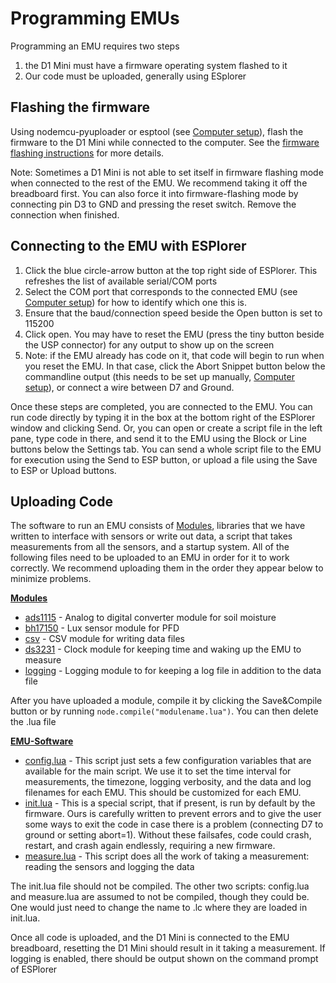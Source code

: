 # Programming EMUs

Programming an EMU requires two steps
1. the D1 Mini must have a firmware operating system flashed to it
2. Our code must be uploaded, generally using ESplorer

## Flashing the firmware

Using nodemcu-pyuploader or esptool (see [Computer setup](Computer%20setup.md)), flash the firmware to the D1 Mini while connected to the computer. See the [firmware flashing instructions](/Firmware/Readme.md) for more details.

Note: Sometimes a D1 Mini is not able to set itself in firmware flashing mode when connected to the rest of the EMU.  We recommend taking it off the breadboard first. You can also force it into firmware-flashing mode by connecting pin D3 to GND and pressing the reset switch. Remove the connection when finished.

## Connecting to the EMU with ESPlorer

1. Click the blue circle-arrow button at the top right side of ESPlorer.  This refreshes the list of available serial/COM ports
2. Select the COM port that corresponds to the connected EMU (see [Computer setup](/Documentation/Computer%20setup.md)) for how to identify which one this is. 
3. Ensure that the baud/connection speed beside the Open button is set to 115200
4. Click open.  You may have to reset the EMU (press the tiny button beside the USP connector) for any output to show up on the screen
5. Note: if the EMU already has code on it, that code will begin to run when you reset the EMU.  In that case, click the Abort Snippet button below the commandline output (this needs to be set up manually, [Computer setup](/Documentation/Computer%20setup.md)), or connect a wire between D7 and Ground.

Once these steps are completed, you are connected to the EMU.  You can run code directly by typing it in the box at the bottom right of the ESPlorer window and clicking Send.  Or, you can open or create a script file in the left pane, type code in there, and send it to the EMU using the Block or Line buttons below the Settings tab.  You can send a whole script file to the EMU for execution using the Send to ESP button, or upload a file using the Save to ESP or Upload buttons.

## Uploading Code

The software to run an EMU consists of [Modules](/Modules/), libraries that we have written to interface with sensors or write out data, a script that takes measurements from all the sensors, and a startup system.  All of the following files need to be uploaded to an EMU in order for it to work correctly.  We recommend uploading them in the order they appear below to minimize problems.

**[Modules](/Modules/)**
* [ads1115](/Modules/ads1115/) - Analog to digital converter module for soil moisture
* [bh17150](/Modules/bh1750/) - Lux sensor module for PFD
* [csv](/Modules/csv/) - CSV module for writing data files
* [ds3231](/Modules/ds3231/) - Clock module for keeping time and waking up the EMU to measure
* [logging](/Modules/logging/) - Logging module to for keeping a log file in addition to the data file

After you have uploaded a module, compile it by clicking the Save&Compile button or by running `node.compile("modulename.lua")`.  You can then delete the .lua file

**[EMU-Software](/EMU-Software/)**
* [config.lua](/EMU-Software/config.lua) - This script just sets a few configuration variables that are available for the main script.  We use it to set the time interval for measurements, the timezone, logging verbosity, and the data and log filenames for each EMU. This should be customized for each EMU.
* [init.lua](/EMU-Software/init.lua) - This is a special script, that if present, is run by default by the firmware.  Ours is carefully written to prevent errors and to give the user some ways to exit the code in case there is a problem (connecting D7 to ground or setting abort=1).  Without these failsafes, code could crash, restart, and crash again endlessly, requiring a new firmware.
* [measure.lua](/EMU-Software/measure.lua) - This script does all the work of taking a measurement: reading the sensors and logging the data

The init.lua file should not be compiled.  The other two scripts: config.lua and measure.lua are assumed to not be compiled, though they could be.  One would just need to change the name to .lc where they are loaded in init.lua.

Once all code is uploaded, and the D1 Mini is connected to the EMU breadboard, resetting the D1 Mini should result in it taking a measurement.  If logging is enabled, there should be output shown on the command prompt of ESPlorer
